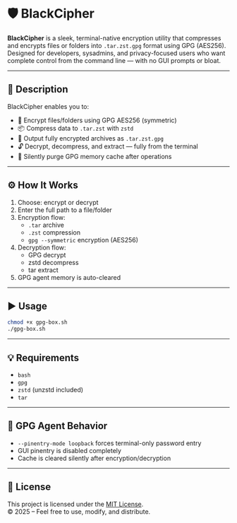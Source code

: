 
# 🛡️ BlackCipher

**BlackCipher** is a sleek, terminal-native encryption utility that compresses and encrypts files or folders into `.tar.zst.gpg` format using GPG (AES256).  
Designed for developers, sysadmins, and privacy-focused users who want complete control from the command line — with no GUI prompts or bloat.

---

## 📜 Description

BlackCipher enables you to:

- 🔐 Encrypt files/folders using GPG AES256 (symmetric)
- 📦 Compress data to `.tar.zst` with `zstd`
- 🧊 Output fully encrypted archives as `.tar.zst.gpg`
- 🔓 Decrypt, decompress, and extract — fully from the terminal
- 🧹 Silently purge GPG memory cache after operations

---

## ⚙️ How It Works

1. Choose: encrypt or decrypt
2. Enter the full path to a file/folder
3. Encryption flow:
   - `.tar` archive
   - `.zst` compression
   - `gpg --symmetric` encryption (AES256)
4. Decryption flow:
   - GPG decrypt
   - zstd decompress
   - tar extract
5. GPG agent memory is auto-cleared

---

## ▶️ Usage

```bash
chmod +x gpg-box.sh
./gpg-box.sh
```

---

## 💡 Requirements

- `bash`
- `gpg`
- `zstd` (unzstd included)
- `tar`

---

## 🧼 GPG Agent Behavior

- `--pinentry-mode loopback` forces terminal-only password entry
- GUI pinentry is disabled completely
- Cache is cleared silently after encryption/decryption

---

## 📄 License

This project is licensed under the [MIT License](LICENSE).  
© 2025 – Feel free to use, modify, and distribute.


